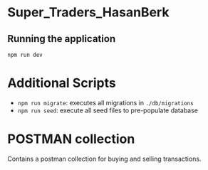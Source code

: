 # Super_Traders_HasanBerk

## Running the application

```
npm run dev
```

# Additional Scripts

- `npm run migrate`: executes all migrations in `./db/migrations`
- `npm run seed`: execute all seed files to pre-populate database

# POSTMAN collection

Contains a postman collection for buying and selling transactions.
